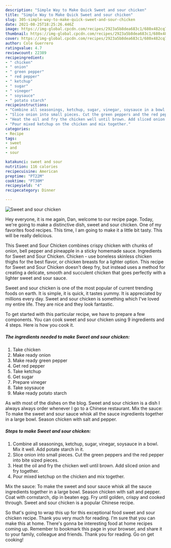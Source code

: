 ```yaml
---
description: "Simple Way to Make Quick Sweet and sour chicken"
title: "Simple Way to Make Quick Sweet and sour chicken"
slug: 305-simple-way-to-make-quick-sweet-and-sour-chicken
date: 2021-08-25T18:25:26.446Z
image: https://img-global.cpcdn.com/recipes/2923a5b8dea683c1/680x482cq70/sweet-and-sour-chicken-recipe-main-photo.jpg
thumbnail: https://img-global.cpcdn.com/recipes/2923a5b8dea683c1/680x482cq70/sweet-and-sour-chicken-recipe-main-photo.jpg
cover: https://img-global.cpcdn.com/recipes/2923a5b8dea683c1/680x482cq70/sweet-and-sour-chicken-recipe-main-photo.jpg
author: Cole Guerrero
ratingvalue: 4.7
reviewcount: 22389
recipeingredient:
- " chicken"
- " onion"
- " green pepper"
- " red pepper"
- " ketchup"
- " sugar"
- " vineger"
- " soysauce"
- " potato starch"
recipeinstructions:
- "Combine all seasonings, ketchup, sugar, vinegar, soysauce in a bowl. Mix it well. Add potate starch in it."
- "Slice onion into small pieces. Cut the green peppers and the red pepper into bite sized pieces."
- "Heat the oil and fry the chicken well until brown. Add sliced onion and fry together."
- "Pour mixed ketchup on the chicken and mix together."
categories:
- Recipe
tags:
- sweet
- and
- sour

katakunci: sweet and sour 
nutrition: 116 calories
recipecuisine: American
preptime: "PT22M"
cooktime: "PT30M"
recipeyield: "4"
recipecategory: Dinner

---
```



![Sweet and sour chicken](https://img-global.cpcdn.com/recipes/2923a5b8dea683c1/680x482cq70/sweet-and-sour-chicken-recipe-main-photo.jpg)

Hey everyone, it is me again, Dan, welcome to our recipe page. Today, we're going to make a distinctive dish, sweet and sour chicken. One of my favorites food recipes. This time, I am going to make it a little bit tasty. This will be really delicious.

This Sweet and Sour Chicken combines crispy chicken with chunks of onion, bell pepper and pineapple in a sticky homemade sauce. Ingredients for Sweet and Sour Chicken. Chicken - use boneless skinless chicken thighs for the best flavor, or chicken breasts for a lighter option. This recipe for Sweet and Sour Chicken doesn&#39;t deep fry, but instead uses a method for creating a delicate, smooth and succulent chicken that goes perfectly with a lighter sweet and sour sauce.

Sweet and sour chicken is one of the most popular of current trending foods on earth. It is simple, it is quick, it tastes yummy. It is appreciated by millions every day. Sweet and sour chicken is something which I've loved my entire life. They are nice and they look fantastic.


To get started with this particular recipe, we have to prepare a few components. You can cook sweet and sour chicken using 9 ingredients and 4 steps. Here is how you cook it.

<!--inarticleads1-->

##### The ingredients needed to make Sweet and sour chicken:

1. Take  chicken
1. Make ready  onion
1. Make ready  green pepper
1. Get  red pepper
1. Take  ketchup
1. Get  sugar
1. Prepare  vineger
1. Take  soysauce
1. Make ready  potato starch


As with most of the dishes on the blog. Sweet and sour chicken is a dish I always always order whenever I go to a Chinese restaurant. Mix the sauce: To make the sweet and sour sauce whisk all the sauce ingredients together in a large bowl. Season chicken with salt and pepper. 

<!--inarticleads2-->

##### Steps to make Sweet and sour chicken:

1. Combine all seasonings, ketchup, sugar, vinegar, soysauce in a bowl. Mix it well. Add potate starch in it.
1. Slice onion into small pieces. Cut the green peppers and the red pepper into bite sized pieces.
1. Heat the oil and fry the chicken well until brown. Add sliced onion and fry together.
1. Pour mixed ketchup on the chicken and mix together.


Mix the sauce: To make the sweet and sour sauce whisk all the sauce ingredients together in a large bowl. Season chicken with salt and pepper. Coat with cornstarch, dip in beaten egg. Fry until golden, crispy and cooked through. Sweet and sour chicken is a popular Chinese recipe. 

So that's going to wrap this up for this exceptional food sweet and sour chicken recipe. Thank you very much for reading. I'm sure that you can make this at home. There's gonna be interesting food at home recipes coming up. Remember to bookmark this page in your browser, and share it to your family, colleague and friends. Thank you for reading. Go on get cooking!
